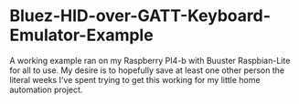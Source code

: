 # Bluez-HID-over-GATT-Keyboard-Emulator-Example

A working example ran on my Raspberry PI4-b with Buuster Raspbian-Lite for all to use. My desire is to hopefully save at least one other person the literal weeks I've spent trying to get this working for my little home automation project.

